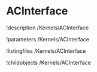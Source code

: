 <!-- MOOSE Documentation Stub: Remove this when content is added. -->

# ACInterface
!description /Kernels/ACInterface

!parameters /Kernels/ACInterface

!listingfiles /Kernels/ACInterface

!childobjects /Kernels/ACInterface
